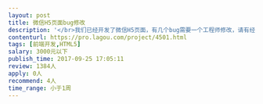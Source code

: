```yaml
---                
layout: post       
title: 微信H5页面bug修改           
description: '</br>我们已经开发了微信H5页面，有几个bug需要一个工程师修改，请有经验的工程师报名。</br></br>1.页面样式错乱</br>2.分享格式调整</br>3.分页调整</br>'     
contenturl: https://pro.lagou.com/project/4501.html      
tags: [前端开发,HTML5]            
salary: 3000元以下          
publish_time: 2017-09-25 17:05:11         
review: 1384人                   
apply: 0人                   
recommend: 4人                   
time_range: 小于1周              
---                 
```

